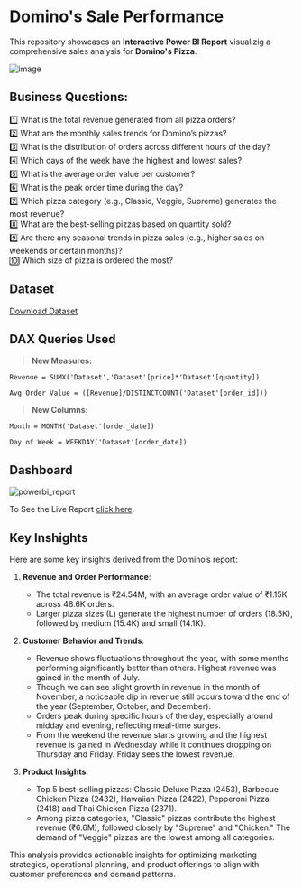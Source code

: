 # Domino's Sale Performance
This repository showcases an **Interactive Power BI Report** visualizig a comprehensive sales analysis for **Domino's Pizza**.

![image](https://github.com/user-attachments/assets/b0f5eb21-e401-4d82-b247-4028d144d84a)

## Business Questions:

1️⃣ What is the total revenue generated from all pizza orders?  
2️⃣ What are the monthly sales trends for Domino’s pizzas?  
3️⃣ What is the distribution of orders across different hours of the day?  
4️⃣ Which days of the week have the highest and lowest sales?  
5️⃣ What is the average order value per customer?  
6️⃣ What is the peak order time during the day?  
7️⃣ Which pizza category (e.g., Classic, Veggie, Supreme) generates the most revenue?  
8️⃣ What are the best-selling pizzas based on quantity sold?  
9️⃣ Are there any seasonal trends in pizza sales (e.g., higher sales on weekends or certain months)?  
🔟 Which size of pizza is ordered the most?

## Dataset

[Download Dataset](https://github.com/user-attachments/files/18668857/Dataset.csv)

## DAX Queries Used

> **New Measures:**

```dax
Revenue = SUMX('Dataset','Dataset'[price]*'Dataset'[quantity])
```
```dax
Avg Order Value = ([Revenue]/DISTINCTCOUNT('Dataset'[order_id]))
```

> **New Columns:**

```dax
Month = MONTH('Dataset'[order_date])
```
```dax
Day of Week = WEEKDAY('Dataset'[order_date])
```
## Dashboard

![powerbi_report](https://github.com/user-attachments/assets/a89a3cfd-2549-4c69-bde4-58b566ea59d8)

To See the Live Report [click here](https://app.powerbi.com/view?r=eyJrIjoiOWRmNTdmY2ItY2YwZC00ZWRmLTg0NDctYzAwYmU2MWJjNzVkIiwidCI6IjY0NWY1NDA5LWJkNjAtNDNhMS04ZmVmLTFhODNiNjU3YzIyMCJ9).

## Key Inshights

Here are some key insights derived from the Domino’s report:

1. **Revenue and Order Performance**: 
   - The total revenue is ₹24.54M, with an average order value of ₹1.15K across 48.6K orders.
   - Larger pizza sizes (L) generate the highest number of orders (18.5K), followed by medium (15.4K) and small (14.1K).

2. **Customer Behavior and Trends**:
   - Revenue shows fluctuations throughout the year, with some months performing significantly better than others. Highest revenue was gained in the month of July.
   - Though we can see slight growth in revenue in the month of November, a noticeable dip in revenue still occurs toward the end of the year (September, October, and December).
   - Orders peak during specific hours of the day, especially around midday and evening, reflecting meal-time surges.
   - From the weekend the revenue starts growing and the highest revenue is gained in Wednesday while it continues dropping on Thursday and Friday. Friday sees the lowest revenue.

3. **Product Insights**:
   - Top 5 best-selling pizzas: Classic Deluxe Pizza (2453), Barbecue Chicken Pizza (2432), Hawaiian Pizza (2422), Pepperoni Pizza (2418) and Thai Chicken Pizza (2371).
   - Among pizza categories, "Classic" pizzas contribute the highest revenue (₹6.6M), followed closely by "Supreme" and "Chicken." The demand of "Veggie" pizzas are the lowest among all categories.

This analysis provides actionable insights for optimizing marketing strategies, operational planning, and product offerings to align with customer preferences and demand patterns.
